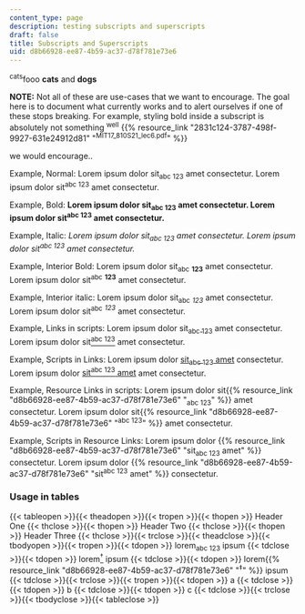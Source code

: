 ```yaml
---
content_type: page
description: testing subscripts and superscripts
draft: false
title: Subscripts and Superscripts
uid: d8b66928-ee87-4b59-ac37-d78f781e73e6
---
```

<sup>cats</sup>fooo **cats** and **dogs**

**NOTE:** Not all of these are use-cases that we want to encourage. The goal here is to document what currently works and to alert ourselves if one of these stops breaking. For example, styling bold inside a subscript is absolutely not something <sup>well</sup> {{% resource_link "2831c124-3787-498f-9927-631e24912d81" "<sup>MIT17\_810S21\_lec6.pdf</sup>" %}}

we would encourage..

Example, Normal: Lorem ipsum dolor sit<sub>abc 123</sub> amet consectetur. Lorem ipsum dolor sit<sup>abc 123</sup> amet consectetur.

Example, Bold: **Lorem ipsum dolor sit<sub>abc 123</sub> amet consectetur. Lorem ipsum dolor sit<sup>abc 123</sup> amet consectetur.**

Example, Italic: *Lorem ipsum dolor sit<sub>abc 123</sub> amet consectetur. Lorem ipsum dolor sit<sup>abc 123</sup> amet consectetur.*

Example, Interior Bold: Lorem ipsum dolor sit<sub>abc</sub> **<sub>123</sub>** amet consectetur. Lorem ipsum dolor sit<sup>abc</sup> **<sup>123</sup>** amet consectetur.

Example, Interior italic: Lorem ipsum dolor sit<sub>abc</sub> *<sub>123</sub>* amet consectetur. Lorem ipsum dolor sit<sup>abc</sup> *<sup>123</sup>* amet consectetur.

Example, Links in scripts: Lorem ipsum dolor sit[<sub>abc 123</sub>](https://mit.edu) amet consectetur. Lorem ipsum dolor sit[<sup>abc 123</sup>](https://mit.edu) amet consectetur.

Example, Scripts in Links: Lorem ipsum dolor [sit<sub>abc 123</sub> amet](https://mit.edu) consectetur. Lorem ipsum dolor [sit<sup>abc 123</sup> amet](https://mit.edu) amet consectetur.

Example, Resource Links in scripts: Lorem ipsum dolor sit{{% resource_link "d8b66928-ee87-4b59-ac37-d78f781e73e6" "<sub>abc 123</sub>" %}} amet consectetur. Lorem ipsum dolor sit{{% resource_link "d8b66928-ee87-4b59-ac37-d78f781e73e6" "<sup>abc 123</sup>" %}} amet consectetur.

Example, Scripts in Resource Links: Lorem ipsum dolor {{% resource_link "d8b66928-ee87-4b59-ac37-d78f781e73e6" "sit<sub>abc 123</sub> amet" %}} consectetur. Lorem ipsum dolor {{% resource_link "d8b66928-ee87-4b59-ac37-d78f781e73e6" "sit<sup>abc 123</sup> amet" %}} consectetur.

### Usage in tables

{{< tableopen >}}{{< theadopen >}}{{< tropen >}}{{< thopen >}}
Header One
{{< thclose >}}{{< thopen >}}
Header Two
{{< thclose >}}{{< thopen >}}
Header Three
{{< thclose >}}{{< trclose >}}{{< theadclose >}}{{< tbodyopen >}}{{< tropen >}}{{< tdopen >}}
lorem<sub>abc 123</sub> ipsum
{{< tdclose >}}{{< tdopen >}}
lorem[<sup>†</sup>](https://mit.edu) ipsum
{{< tdclose >}}{{< tdopen >}}
lorem{{% resource_link "d8b66928-ee87-4b59-ac37-d78f781e73e6" "<sup>‡</sup>" %}} ipsum
{{< tdclose >}}{{< trclose >}}{{< tropen >}}{{< tdopen >}}
a
{{< tdclose >}}{{< tdopen >}}
b
{{< tdclose >}}{{< tdopen >}}
c
{{< tdclose >}}{{< trclose >}}{{< tbodyclose >}}{{< tableclose >}}